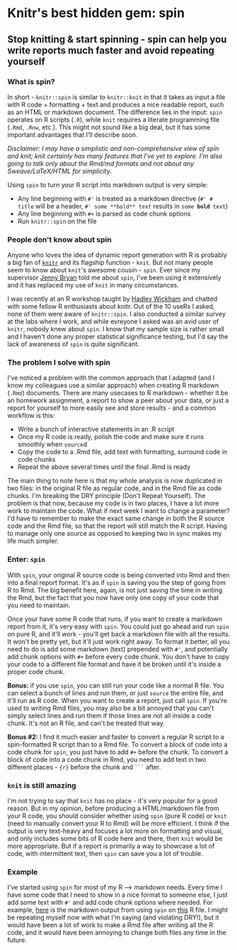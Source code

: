 # Knitr's best hidden gem: spin

## Stop knitting & start spinning - spin can help you write reports much faster and avoid repeating yourself

### What is spin?

In short - `knitr::spin` is similar to `knitr::knit` in that it takes as input a file with R code + formatting + text and produces a nice readable report, such as an HTML or markdown document. The difference lies in the input: `spin` operates on R scripts (`.R`), while `knit` requires a literate programming file (`.Rmd`, `.Rnw`, etc.). This might not sound like a big deal, but it has some important advantages that I'll describe soon.

*Disclaimer: I may have a simplistic and non-comprehensive view of spin and knit; knit certainly has many features that I've yet to explore. I'm also going to talk only about the Rmd/md formats and not about any Sweave/LaTeX/HTML for simplicity.*

Using `spin` to turn your R script into markdown output is very simple:

- Any line beginning with `#'` is treated as a markdown directive (`#' # title` will be a header, `#' some **bold** text` results in `some `**`bold`**` text`)
- Any line beginning with `#+` is parsed as code chunk options
- Run `knitr::spin` on the file
 
### People don't know about spin

Anyone who loves the idea of dynamic report generation with R is probably a big fan of [`knitr`](http://yihui.name/knitr/) and its flagship function - `knit`.  But not many people seem to know about `knit`'s awesome cousin - `spin`. Ever since my supervisor [Jenny Bryan](http://www.stat.ubc.ca/~jenny/) told me about `spin`, I've been using it extensively and it has replaced my use of `knit` in many circumstances.

I was recently at an R workshop taught by [Hadley Wickham](http://had.co.nz/) and chatted with some fellow R enthusiasts about knitr.  Out of the 10 useRs I asked, none of them were aware of `knitr::spin`. I also conducted a similar survey at the labs where I work, and while evreyone I asked was an avid user of `knitr`, nobody knew about `spin`. I know that my sample size is rather small and I haven't done any proper statistical significance testing, but I'd say the lack of awareness of `spin` is quite significant.

### The problem I solve with spin

I've noticed a problem with the common approach that I adapted (and I know my colleagues use a similar approach) when creating R markdown (`.Rmd`) documents.  There are many usecases to R markdown - whether it be an homework assignment, a report to show a peer about your data, or just a report for yourself to more easily see and store results - and a common workflow is this:

- Write a bunch of interactive statements in an .R script
- Once my R code is ready, polish the code and make sure it runs smoothly when `source`d
- Copy the code to a .Rmd file, add text with formatting, surround code in code chunks
- Repeat the above several times until the final .Rmd is ready

The main thing to note here is that my whole analysis is now duplicated in two files: in the original R file as regular code, and in the Rmd file as code chunks. I'm breaking the DRY principle (Don't Repeat Yourself).  The problem is that now, because my code is in two places, I have a lot more work to maintain the code.  What if next week I want to change a parameter? I'd have to remember to make the exact same change in both the R source code and the Rmd file, so that the report will still match the R script. Having to manage only one source as opposed to keeping two in sync makes my life much simpler. 

### Enter: `spin`

With `spin`, your original R source code is being converted into Rmd and then into a final report format. It's as if `spin` is saving you the step of going from R to Rmd. The big benefit here, again, is not just saving the time in writing the Rmd, but the fact that you now have only one copy of your code that you need to maintain.

Once your have some R code that runs, if you want to create a markdown report from it, it's very easy with `spin`.  You could just go ahead and run `spin` on pure R, and it'll work - you'll get back a markdown file with all the results. It won't be pretty yet, but it'll just work right away.  To format it better, all you need to do is add some markdown (text) prepended with `#'`, and potentially add chunk options  with `#+` before every code chunk.  You don't have to copy your code to a different file format and have it be broken until it's inside a proper code chunk.

**Bonus:** if you use `spin`, you can still run your code like a normal R file. You can select a bunch of lines and run them, or just `source` the entire file, and it'll run as R code. When you want to create a report, just call `spin`. If you're used to writing Rmd files, you may also be a bit annoyed that you can't simply select lines and run them if those lines are not all inside a code chunk. It's not an R file, and can't be treated that way.

**Bonus #2:** I find it much easier and faster to convert a regular R script to a spin-formatted R script than to a Rmd file. To convert a block of code into a code chunk for `spin`, you just have to add `#+` before the chunk.  To convert a block of code into a code chunk in Rmd, you need to add text in two different places - `{r}` before the chunk and ```` ``` ```` after.


### `knit` is still amazing

I'm not trying to say that `knit` has no place - it's very popular for a good reason. But in my opinion, before producing a HTML/markdown file from your R code, you should consider whether using `spin` (pure R code) or `knit` (need to manually convert your R to Rmd) will be more efficient.   I think if the output is very text-heavy and focuses a lot more on formatting and visual, and only includes some bits of R code here and there, then `knit` would be more appropriate.  But if a report is primarily a way to showcase a lot of code, with intermittent text, then `spin` can save you a lot of trouble.

### Example

I've started using `spin` for most of my R --> markdown needs.  Every time I have some code that I need to show in a nice format to someone else, I just add some text with `#'` and add code chunk options where needed. For example, [here](https://github.com/daattali/UBC-STAT545/blob/master/hw/hw12_web-scraping-api/hw12_web-scraping-api.md) is the markdown output from using `spin` on [this](https://github.com/daattali/UBC-STAT545/blob/master/hw/hw12_web-scraping-api/hw12_web-scraping-api.R) R file. I might be repeating myself now with what I'm saying (and violating DRY!), but it would have been a lot of work to make a Rmd file after writing all the R code, and it would have been annoying to change both files any time in the future.
